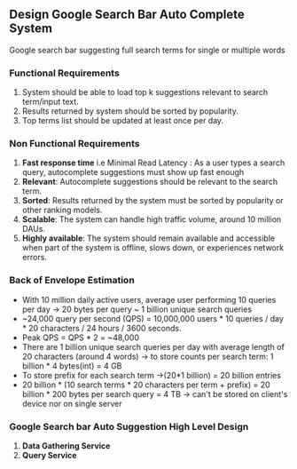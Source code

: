 ## Design Google Search Bar Auto Complete System
Google search bar suggesting full search terms for single or multiple words

### Functional Requirements
1. System should be able to load top k suggestions relevant to search term/input text.
2. Results returned by system should be sorted by popularity.
3. Top terms list should be updated at least once per day.

### Non Functional Requirements
1. **Fast response time** i.e Minimal Read Latency : As a user types a search query, autocomplete suggestions must show up fast enough
2. **Relevant**: Autocomplete suggestions should be relevant to the search term.
3. **Sorted**: Results returned by the system must be sorted by popularity or other ranking models.
4. **Scalable**: The system can handle high traffic volume, around 10 million DAUs.
5. **Highly available**: The system should remain available and accessible when part of the system is offline, slows down, or experiences network errors.

### Back of Envelope Estimation
- With 10 million daily active users, average user performing 10 queries per day -> 20 bytes per query ~ 1 billion unique search queries
- ~24,000 query per second (QPS) = 10,000,000 users * 10 queries / day * 20 characters / 24 hours / 3600 seconds.
- Peak QPS = QPS * 2 = ~48,000
- There are 1 billion unique search queries per day with average length of 20 characters (around 4 words) -> to store counts per search term: 1 billion * 4 bytes(int) = 4 GB
- To store prefix for each search term ->(20*1 billion) = 20 billion entries 
- 20 billion * (10 search terms * 20 characters per term + prefix) = 20 billion * 200 bytes per search query = 4 TB -> can't be stored on client's device nor on single server

### Google Search bar Auto Suggestion High Level Design 
1. **Data Gathering Service**
2. **Query Service**